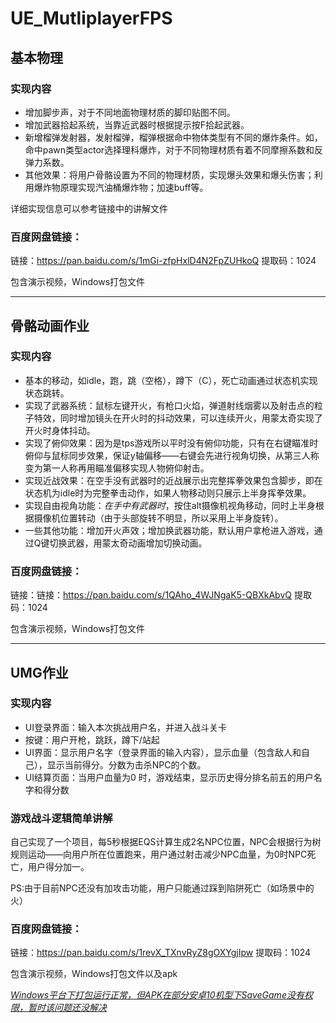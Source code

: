 # UE_MutliplayerFPS

## 基本物理

### 实现内容

- 增加脚步声，对于不同地面物理材质的脚印贴图不同。
- 增加武器拾起系统，当靠近武器时根据提示按F拾起武器。
- 新增榴弹发射器，发射榴弹，榴弹根据命中物体类型有不同的爆炸条件。如，命中pawn类型actor选择理科爆炸，对于不同物理材质有着不同摩擦系数和反弹力系数。
- 其他效果：将用户骨骼设置为不同的物理材质，实现爆头效果和爆头伤害；利用爆炸物原理实现汽油桶爆炸物；加速buff等。

详细实现信息可以参考链接中的讲解文件
### 百度网盘链接：

链接：https://pan.baidu.com/s/1mGi-zfpHxlD4N2FpZUHkoQ 
提取码：1024

包含演示视频，Windows打包文件



------


## 骨骼动画作业

### 实现内容

- 基本的移动，如idle，跑，跳（空格），蹲下（C），死亡动画通过状态机实现状态跳转。
- 实现了武器系统：鼠标左键开火，有枪口火焰，弹道射线烟雾以及射击点的粒子特效，同时增加镜头在开火时的抖动效果，可以连续开火，用蒙太奇实现了开火时身体抖动。
- 实现了俯仰效果：因为是tps游戏所以平时没有俯仰功能，只有在右键瞄准时俯仰与鼠标同步效果，保证y轴偏移——右键会先进行视角切换，从第三人称变为第一人称再用瞄准偏移实现人物俯仰射击。
- 实现近战效果：在空手没有武器时的近战展示出完整挥拳效果包含脚步，即在状态机为idle时为完整拳击动作，如果人物移动则只展示上半身挥拳效果。
- 实现自由视角功能：*在手中有武器时*，按住alt摄像机视角移动，同时上半身根据摄像机位置转动（由于头部旋转不明显，所以采用上半身旋转）。
- 一些其他功能：增加开火声效；增加换武器功能，默认用户拿枪进入游戏，通过Q键切换武器，用蒙太奇动画增加切换动画。

### 百度网盘链接：

链接：链接：https://pan.baidu.com/s/1QAho_4WJNgaK5-QBXkAbvQ 
提取码：1024

包含演示视频，Windows打包文件



------




## UMG作业

### 实现内容

- UI登录界面：输入本次挑战用户名，并进入战斗关卡
- 按键：用户开枪，跳跃，蹲下/站起
- UI界面：显示用户名字（登录界面的输入内容），显示血量（包含敌人和自己），显示当前得分。分数为击杀NPC的个数。
- UI结算页面：当用户血量为0 时，游戏结束，显示历史得分排名前五的用户名字和得分数

### 游戏战斗逻辑简单讲解

自己实现了一个项目，每5秒根据EQS计算生成2名NPC位置，NPC会根据行为树规则运动——向用户所在位置跑来，用户通过射击减少NPC血量，为0时NPC死亡，用户得分加一。

PS:由于目前NPC还没有加攻击功能，用户只能通过踩到陷阱死亡（如场景中的火）

### 百度网盘链接：

链接：https://pan.baidu.com/s/1revX_TXnvRyZ8gOXYgjIpw 
提取码：1024

包含演示视频，Windows打包文件以及apk

<u>*Windows平台下打包运行正常，但APK在部分安卓10机型下SaveGame没有权限，暂时该问题还没解决*</u>


